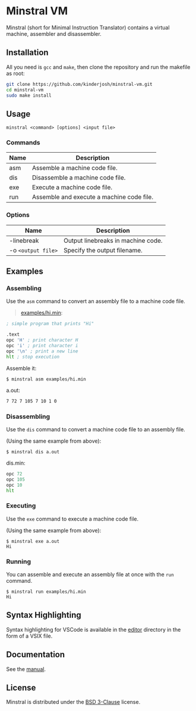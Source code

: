 # Minstral VM

Minstral (short for Minimal Instruction Translator) contains a virtual machine, assembler and disassembler.

## Installation

All you need is ```gcc``` and ```make```, then clone the repository and run the makefile as root:

```bash
git clone https://github.com/kinderjosh/minstral-vm.git
cd minstral-vm
sudo make install
```

## Usage

```
minstral <command> [options] <input file>
```

### Commands

| Name | Description |
| --- | --- |
| asm | Assemble a machine code file. |
| dis | Disassemble a machine code file. |
| exe | Execute a machine code file. |
| run | Assemble and execute a machine code file. |

### Options

| Name | Description |
| --- | --- |
| -linebreak | Output linebreaks in machine code. |
| -o ```<output file>``` | Specify the output filename. |

## Examples

### Assembling

Use the ```asm``` command to convert an assembly file to a machine code file.

> [examples/hi.min](./examples/hi.min):

```asm
; simple program that prints "Hi"

.text
opc 'H' ; print character H
opc 'i' ; print character i
opc '\n' ; print a new line
hlt ; stop execution
```

Assemble it:

```console
$ minstral asm examples/hi.min
```

a.out:

```asm
7 72 7 105 7 10 1 0
```

### Disassembling

Use the ```dis``` command to convert a machine code file to an assembly file.

(Using the same example from above):

```console
$ minstral dis a.out
```

dis.min:

```asm
opc 72
opc 105
opc 10
hlt
```

### Executing

Use the ```exe``` command to execute a machine code file.

(Using the same example from above):

```console
$ minstral exe a.out
Hi
```

### Running

You can assemble and execute an assembly file at once with the ```run``` command.

```console
$ minstral run examples/hi.min
Hi
```

## Syntax Highlighting

Syntax highlighting for VSCode is available in the [editor](./editor/) directory in the form of a VSIX file.

## Documentation

See the [manual](https://github.com/kinderjosh/minstral-vm/wiki).

## License

Minstral is distributed under the [BSD 3-Clause](./LICENSE) license.
